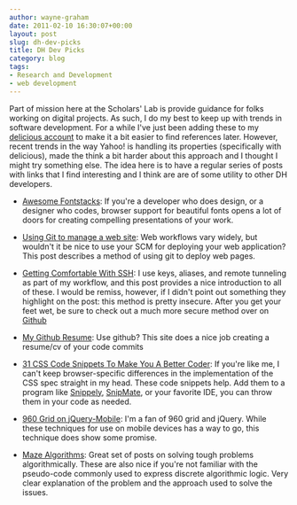 ```yaml
---
author: wayne-graham
date: 2011-02-10 16:30:07+00:00
layout: post
slug: dh-dev-picks
title: DH Dev Picks
category: blog
tags:
- Research and Development
- web development
---
```


Part of mission here at the Scholars' Lab is provide guidance for folks working on digital projects. As such, I do my best to keep up with trends in software development. For a while I've just been adding these to my [delicious account](http://www.delicious.com/wsgrah) to make it a bit easier to find references later. However, recent trends in the way Yahoo! is handling its properties (specifically with delicious), made the think a bit harder about this approach and I thought I might try something else. The idea here is to have a regular series of posts with links that I find interesting and I think are are of some utility to other DH developers.



	
  * [Awesome Fontstacks](http://awesome-fontstacks.com/): If you're a developer who does design, or a designer who codes, browser support for beautiful fonts opens a lot of doors for creating compelling presentations of your work.

	
  * [Using Git to manage a web site](http://toroid.org/ams/git-website-howto): Web workflows vary widely, but wouldn't it be nice to use your SCM for deploying your web application? This post describes a method of using git to deploy web pages.

	
  * [Getting Comfortable With SSH](http://jcsalterego.github.com/2011/02/04/getting-comfortable-with-ssh.html): I use keys, aliases, and remote tunneling as part of my workflow, and this post provides a nice introduction to all of these. I would be remiss, however, if I didn't point out something they highlight on the post: this method is pretty insecure. After you get your feet wet, be sure to check out a much more secure method over on [Github](http://help.github.com/working-with-key-passphrases/)

	
  * [My Github Resume](http://resume.github.com/): Use github? This site does a nice job creating a resume/cv of your code commits

	
  * [31 CSS Code Snippets To Make You A Better Coder](http://www.designyourway.net/blog/resources/31-css-code-snippets-to-make-you-a-better-coder/): If you're like me, I can't keep browser-specific differences in the implementation of the CSS spec straight in my head. These code snippets help. Add them to a program like [Snippely](http://code.google.com/p/snippely/), [SnipMate](http://www.vim.org/scripts/script.php?script_id=2540),
or your favorite IDE, you can throw them in your code as needed.

	
  * [960 Grid on jQuery-Mobile](http://jeromeetienne.github.com/jquery-mobile-960/): I'm a fan of 960 grid and jQuery. While these techniques for use on mobile devices has a way to go, this technique does show some promise.

	
  * [Maze Algorithms](http://weblog.jamisbuck.org/): Great set of posts on solving tough problems algorithmically. These are also nice if you're not familiar with the pseudo-code commonly used to express discrete algorithmic logic. Very clear explanation of the problem and the approach used to solve the issues.



